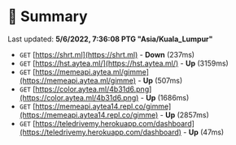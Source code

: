 # 📖 Summary
Last updated: **5/6/2022, 7:36:08 PTG "Asia/Kuala_Lumpur"**

- `GET` [https://shrt.ml](https://shrt.ml) - **Down** (237ms)
- `GET` [https://hst.aytea.ml/](https://hst.aytea.ml/) - **Up** (3159ms)
- `GET` [https://memeapi.aytea.ml/gimme](https://memeapi.aytea.ml/gimme) - **Up** (507ms)
- `GET` [https://color.aytea.ml/4b31d6.png](https://color.aytea.ml/4b31d6.png) - **Up** (1686ms)
- `GET` [https://memeapi.aytea14.repl.co/gimme](https://memeapi.aytea14.repl.co/gimme) - **Up** (2857ms)
- `GET` [https://teledrivemy.herokuapp.com/dashboard](https://teledrivemy.herokuapp.com/dashboard) - **Up** (47ms)
